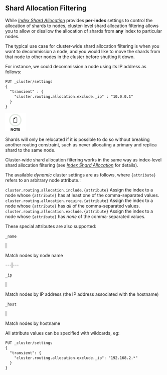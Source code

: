 ## Shard Allocation Filtering

While [_Index Shard Allocation_](index-modules-allocation.html) provides **per-index** settings to control the allocation of shards to nodes, cluster-level shard allocation filtering allows you to allow or disallow the allocation of shards from **any** index to particular nodes.

The typical use case for cluster-wide shard allocation filtering is when you want to decommission a node, and you would like to move the shards from that node to other nodes in the cluster before shutting it down.

For instance, we could decommission a node using its IP address as follows:
    
    
    PUT _cluster/settings
    {
      "transient" : {
        "cluster.routing.allocation.exclude._ip" : "10.0.0.1"
      }
    }

![Note](images/icons/note.png)

Shards will only be relocated if it is possible to do so without breaking another routing constraint, such as never allocating a primary and replica shard to the same node.

Cluster-wide shard allocation filtering works in the same way as index-level shard allocation filtering (see [_Index Shard Allocation_](index-modules-allocation.html) for details).

The available _dynamic_ cluster settings are as follows, where `{attribute}` refers to an arbitrary node attribute.:

`cluster.routing.allocation.include.{attribute}`
     Assign the index to a node whose `{attribute}` has at least one of the comma-separated values. 
`cluster.routing.allocation.require.{attribute}`
     Assign the index to a node whose `{attribute}` has _all_ of the comma-separated values. 
`cluster.routing.allocation.exclude.{attribute}`
     Assign the index to a node whose `{attribute}` has _none_ of the comma-separated values. 

These special attributes are also supported:

`_name`

| 

Match nodes by node name   
  
---|---  
  
`_ip`

| 

Match nodes by IP address (the IP address associated with the hostname)   
  
`_host`

| 

Match nodes by hostname   
  
All attribute values can be specified with wildcards, eg:
    
    
    PUT _cluster/settings
    {
      "transient": {
        "cluster.routing.allocation.exclude._ip": "192.168.2.*"
      }
    }
